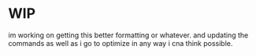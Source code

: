 # WIP

im working on getting this better formatting or whatever. and updating the commands as well as i go to optimize in any way i cna think possible.
